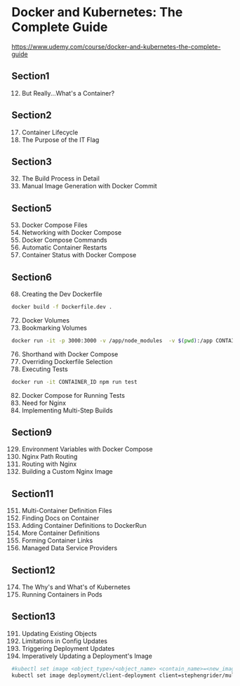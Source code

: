 # Docker and Kubernetes: The Complete Guide

https://www.udemy.com/course/docker-and-kubernetes-the-complete-guide

## Section1
12. But Really...What's a Container?

## Section2
17. Container Lifecycle
24. The Purpose of the IT Flag

## Section3
32. The Build Process in Detail
36. Manual Image Generation with Docker Commit

## Section5
53. Docker Compose Files
54. Networking with Docker Compose
55. Docker Compose Commands
58. Automatic Container Restarts
59. Container Status with Docker Compose

## Section6
68. Creating the Dev Dockerfile
```bash
docker build -f Dockerfile.dev .
```
72. Docker Volumes
74. Bookmarking Volumes
```bash
docker run -it -p 3000:3000 -v /app/node_modules  -v $(pwd):/app CONTAINER_ID
```
76. Shorthand with Docker Compose
77. Overriding Dockerfile Selection
80. Executing Tests
```bash
docker run -it CONTAINER_ID npm run test    
```
82. Docker Compose for Running Tests
85. Need for Nginx
87. Implementing Multi-Step Builds

## Section9
129. Environment Variables with Docker Compose
131. Nginx Path Routing
132. Routing with Nginx
133. Building a Custom Nginx Image

## Section11
151. Multi-Container Definition Files
152. Finding Docs on Container
153. Adding Container Definitions to DockerRun
154. More Container Definitions
155. Forming Container Links
157. Managed Data Service Providers

## Section12
174. The Why's and What's of Kubernetes
186. Running Containers in Pods

## Section13
191. Updating Existing Objects
193. Limitations in Config Updates
203. Triggering Deployment Updates
204. Imperatively Updating a Deployment's Image
```bash
#kubectl set image <object_type>/<object_name> <contain_name>=<new_image_to_use>
kubectl set image deployment/client-deployment client=stephengrider/multi-client:v5
```